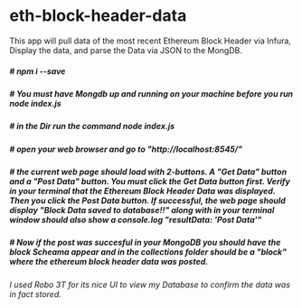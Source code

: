 # eth-block-header-data
This app will pull data of the most recent Ethereum Block Header via Infura, Display the data, and parse the Data via JSON to the MongDB.

<h5># npm i --save

<h5># You must have Mongdb up and running on your machine before you run node index.js

<h5># in the Dir run the command node index.js

<h5># open your web browser and go to "http://localhost:8545/"

<h5># the current web page should load with 2-buttons. A "Get Data" button and a "Post Data" button. You must click the Get Data button first. Verify in your terminal that the Ethereum Block Header Data was displayed. Then you click the Post Data button. If successful, the web page should display "Block Data saved to database!!" along with in your terminal window should also show a console.log "resultData: 'Post Data'"

<H5># Now if the post was succesful in your MongoDB you should have the block Scheama appear and in the collections folder should be a "block" where the ethereum block header data was posted.

<h6> I used Robo 3T for its nice UI to view my Database to confirm the data was in fact stored.
